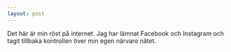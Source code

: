 ```yaml
---
layout: post
---
```


Det här är min röst på internet. Jag har lämnat Facebook och Instagram och tagit tillbaka kontrollen över min egen närvaro nätet.
